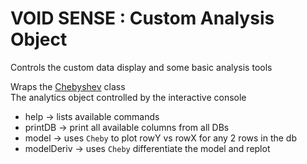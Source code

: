 # VOID SENSE : Custom Analysis Object

Controls the custom data display and some basic analysis tools

Wraps the [Chebyshev](VOID/glimpse/utils/___CHEBY.md) class  
The analytics object controlled by the interactive console

*   help        ->   lists available commands
*   printDB     ->   print all available columns from all DBs
*   model       ->   uses ```Cheby``` to plot rowY vs rowX for any 2 rows in the db
*   modelDeriv  ->   uses ```Cheby``` differentiate the model and replot  